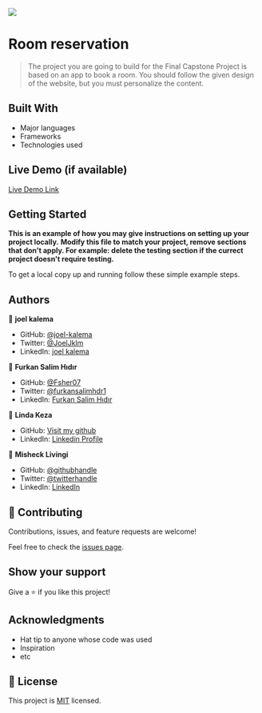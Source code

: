 ![](https://img.shields.io/badge/Microverse-blueviolet)

# Room reservation

> The project you are going to build for the Final Capstone Project is based on an app to book a room. You should follow the given design of the website, but you must personalize the content.



## Built With

- Major languages
- Frameworks
- Technologies used

## Live Demo (if available)

[Live Demo Link](https://livedemo.com)


## Getting Started

**This is an example of how you may give instructions on setting up your project locally.**
**Modify this file to match your project, remove sections that don't apply. For example: delete the testing section if the currect project doesn't require testing.**


To get a local copy up and running follow these simple example steps.

## Authors

👤 **joel kalema**

- GitHub: [@joel-kalema](https://github.com/joel-kalema)
- Twitter: [@JoelJklm](https://www.linkedin.com/in/joel-kalema)
- LinkedIn: [joel kalema](https://twitter.com/JoelJklm)

👤 **Furkan Salim Hıdır**

- GitHub: [@Fsher07](https://github.com/Fsher07)
- Twitter: [@furkansalimhdr1](https://twitter.com/furkansalimhdr1)
- LinkedIn: [Furkan Salim Hıdır](https://www.linkedin.com/in/fsalimhidir/)


👤 **Linda Keza**


- GitHub: [Visit my github](https://github.com/keza681)
- LinkedIn: [Linkedin Profile](https://www.linkedin.com/in/linda-keza)

👤 **Misheck Livingi**

- GitHub: [@githubhandle](https://github.com/misheck12)
- Twitter: [@twitterhandle](https://twitter.com/mishecklivingi2)
- LinkedIn: [LinkedIn](https://www.linkedin.com/in/misheck-livingi-a0b536142/)

## 🤝 Contributing

Contributions, issues, and feature requests are welcome!

Feel free to check the [issues page](../../issues/).

## Show your support

Give a ⭐️ if you like this project!

## Acknowledgments

- Hat tip to anyone whose code was used
- Inspiration
- etc

## 📝 License

This project is [MIT](./MIT.md) licensed.
